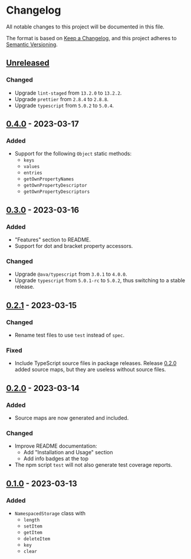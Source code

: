 # Changelog

All notable changes to this project will be documented in this file.

The format is based on [Keep a Changelog][keep_a_changelog],
and this project adheres to [Semantic Versioning][semver].

## [Unreleased]
### Changed
- Upgrade `lint-staged` from `13.2.0` to `13.2.2`.
- Upgrade `prettier` from `2.8.4` to `2.8.8`.
- Upgrade `typescript` from `5.0.2` to `5.0.4`.

## [0.4.0] - 2023-03-17
### Added
- Support for the following `Object` static methods:
  - `keys`
  - `values`
  - `entries`
  - `getOwnPropertyNames`
  - `getOwnPropertyDescriptor`
  - `getOwnPropertyDescriptors`

## [0.3.0] - 2023-03-16
### Added
- "Features" section to README.
- Support for dot and bracket property accessors.

### Changed
- Upgrade `@ava/typescript` from `3.0.1` to `4.0.0`.
- Upgrade `typescript` from `5.0.1-rc` to `5.0.2`, thus switching to a stable
release.

## [0.2.1] - 2023-03-15
### Changed
- Rename test files to use `test` instead of `spec`.

### Fixed
- Include TypeScript source files in package releases. Release [0.2.0] added
source maps, but they are useless without source files.

## [0.2.0] - 2023-03-14
### Added
- Source maps are now generated and included.

### Changed
- Improve README documentation:
  - Add "Installation and Usage" section
  - Add info badges at the top
- The npm script `test` will not also generate test coverage reports.

## [0.1.0] - 2023-03-13
### Added
- `NamespacedStorage` class with
  - `length`
  - `setItem`
  - `getItem`
  - `deleteItem`
  - `key`
  - `clear`

[Unreleased]: https://github.com/prettygoodtech/namespaced-web-storage/compare/v0.4.0...HEAD
[0.4.0]: https://github.com/prettygoodtech/namespaced-web-storage/compare/v0.3.0...v0.4.0
[0.3.0]: https://github.com/prettygoodtech/namespaced-web-storage/compare/v0.2.1...v0.3.0
[0.2.1]: https://github.com/prettygoodtech/namespaced-web-storage/compare/v0.2.0...v0.2.1
[0.2.0]: https://github.com/prettygoodtech/namespaced-web-storage/compare/v0.1.0...v0.2.0
[0.1.0]: https://github.com/prettygoodtech/namespaced-web-storage/compare/e61e635ae62b128ef724ee3ab981e9a935fe2c2d...v0.1.0
[keep_a_changelog]: https://keepachangelog.com/en/1.0.0/
[semver]: https://semver.org/spec/v2.0.0.html
